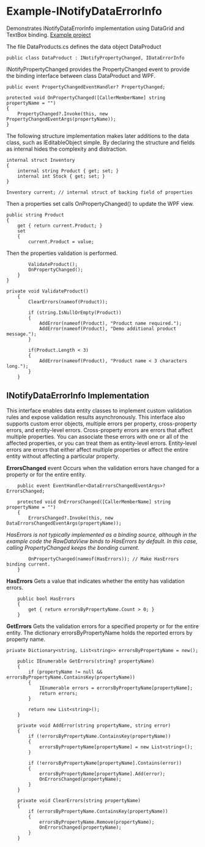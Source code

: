 # Example-INotifyDataErrorInfo
Demonstrates INotifyDataErrorInfo implementation using DataGrid and TextBox binding.
[Example project](https://github.com/Ray-Wynn/Example-INotifyDataErrorInfo)

The file DataProducts.cs defines the data object DataProduct

	public class DataProduct : INotifyPropertyChanged, IDataErrorInfo

INotifyPropertyChanged provides the PropertyChanged event to provide the binding interface between class DataProduct and WPF.
 

	public event PropertyChangedEventHandler? PropertyChanged;

	protected void OnPropertyChanged([CallerMemberName] string propertyName = "")
	{
	    PropertyChanged?.Invoke(this, new PropertyChangedEventArgs(propertyName));
	}

The following structure implementation makes later additions to the data class, such as IEditableObject simple.
By declaring the structure and fields as internal hides the complexity and distraction.

	internal struct Inventory
	{         
	    internal string Product { get; set; }
	    internal int Stock { get; set; }         
	}

	Inventory current; // internal struct of backing field of properties

Then a properties set calls OnPropertyChanged() to update the WPF view.

	public string Product
	{
	    get { return current.Product; }
	    set
	    {
		    current.Product = value;
		  
Then the properties validation is performed.
		  
		    ValidateProduct();
		    OnPropertyChanged();                
	    }
	}
	
	private void ValidateProduct()
        {
            ClearErrors(nameof(Product));

            if (string.IsNullOrEmpty(Product))
            {
                AddError(nameof(Product), "Product name required.");               
                AddError(nameof(Product), "Demo additional product message.");
            }

            if(Product.Length < 3)
            {
                AddError(nameof(Product), "Product name < 3 characters long.");
            }
        }

## INotifyDataErrorInfo Implementation
This interface enables data entity classes to implement custom validation rules and expose validation results asynchronously.
This interface also supports custom error objects, multiple errors per property, cross-property errors, and entity-level errors. 
Cross-property errors are errors that affect multiple properties. 
You can associate these errors with one or all of the affected properties, or you can treat them as entity-level errors. 
Entity-level errors are errors that either affect multiple properties or affect the entire entity without affecting a particular property.

**ErrorsChanged** event Occurs when the validation errors have changed for a property or for the entire entity.
        
        public event EventHandler<DataErrorsChangedEventArgs>? ErrorsChanged;

        protected void OnErrorsChanged([CallerMemberName] string propertyName = "")
        {            
            ErrorsChanged?.Invoke(this, new DataErrorsChangedEventArgs(propertyName));

*HasErrors is not typically implemented as a binding source, although in the example code the RawDataView binds to HasErrors by default.
In this case, calling PropertyChanged keeps the bonding current.*

            OnPropertyChanged(nameof(HasErrors)); // Make HasErrors binding current.            
        }        
        
**HasErrors** Gets a value that indicates whether the entity has validation errors.

        public bool HasErrors
        {
            get { return errorsByPropertyName.Count > 0; }
        }         

**GetErrors** Gets the validation errors for a specified property or for the entire entity.
The dictionary errorsByPropertyName holds the reported errors by property name.

	private Dictionary<string, List<string>> errorsByPropertyName = new(); 

        public IEnumerable GetErrors(string? propertyName)
        {
            if (propertyName != null && errorsByPropertyName.ContainsKey(propertyName))
            {
                IEnumerable errors = errorsByPropertyName[propertyName];
                return errors;
            }

            return new List<string>();
        }

        private void AddError(string propertyName, string error)
        {
            if (!errorsByPropertyName.ContainsKey(propertyName))
            {
                errorsByPropertyName[propertyName] = new List<string>();
            }

            if (!errorsByPropertyName[propertyName].Contains(error))
            {
                errorsByPropertyName[propertyName].Add(error);
                OnErrorsChanged(propertyName);
            }
        }

        private void ClearErrors(string propertyName)
        {
            if (errorsByPropertyName.ContainsKey(propertyName))
            {
                errorsByPropertyName.Remove(propertyName);
                OnErrorsChanged(propertyName);
            }
        }
